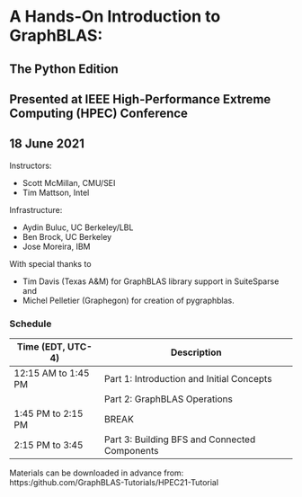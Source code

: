 # A Hands-On Introduction to GraphBLAS:
## The Python Edition

## Presented at IEEE High-Performance Extreme Computing (HPEC) Conference

## 18 June 2021

Instructors:
- Scott McMillan, CMU/SEI
- Tim Mattson, Intel

Infrastructure:
- Aydin Buluc, UC Berkeley/LBL
- Ben Brock, UC Berkeley
- Jose Moreira, IBM

With special thanks to 
- Tim Davis (Texas A&M) for GraphBLAS library support in SuiteSparse and 
- Michel Pelletier (Graphegon) for creation of pygraphblas.

### Schedule 

| Time  (EDT, UTC-4)     | Description             |
| ---------------------- | ----------------------- |
| 12:15 AM to  1:45 PM   | Part 1: Introduction and Initial Concepts |
|                        | Part 2: GraphBLAS Operations |
|  1:45 PM to  2:15 PM   | BREAK |
|  2:15 PM to  3:45      | Part 3: Building BFS and Connected Components |

Materials can be downloaded in advance from: https:/github.com/GraphBLAS-Tutorials/HPEC21-Tutorial
